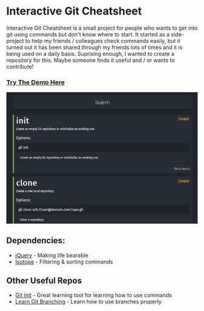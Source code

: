 # Interactive Git Cheatsheet
Interactive Git Cheatsheet is a small project for people who wants to get into git using commands but don't know where to start. It started as a side-project to help my friends / colleagues check commands easily, but it turned out it has been shared through my friends lots of times and it is being used on a daily basis. Suprising enough, I wanted to create a repository for this. Maybe someone finds it useful and / or wants to contribute!

### [Try The Demo Here](https://excalith.github.io/Interactive-Git-Cheatsheet)

![Anim](/images/anim.gif)

## Dependencies:
* [jQuery](https://github.com/jquery/jquery) - Making life bearable
* [Isotope](https://github.com/metafizzy/isotope) - Filtering & sorting commands

## Other Useful Repos
* [Git Init](https://pel-daniel.github.io/git-init) - Great learning tool for learning how to use commands
* [Learn Git Branching](https://learngitbranching.js.org/?demo) - Learn how to use branches properly